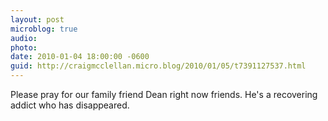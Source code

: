 ```yaml
---
layout: post
microblog: true
audio: 
photo: 
date: 2010-01-04 18:00:00 -0600
guid: http://craigmcclellan.micro.blog/2010/01/05/t7391127537.html
---
```

Please pray for our family friend Dean right now friends. He's a recovering addict who has disappeared.
